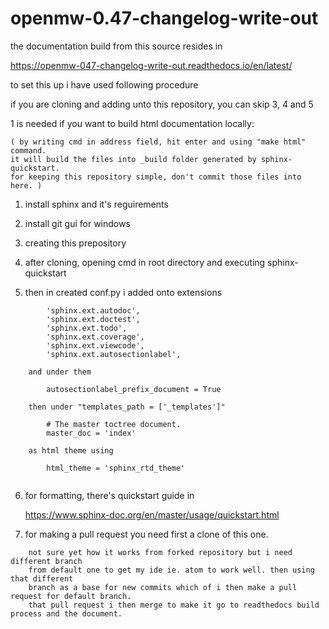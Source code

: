 # openmw-0.47-changelog-write-out

the documentation build from this source resides in

  https://openmw-047-changelog-write-out.readthedocs.io/en/latest/

to set this up i have used following procedure

if you are cloning and adding unto this repository, you can skip 3, 4 and 5



1 is needed if you want to build html documentation locally:  

```
( by writing cmd in address field, hit enter and using "make html" command.
it will build the files into _build folder generated by sphinx-quickstart.
for keeping this repository simple, don't commit those files into here. )
```


1) install sphinx and it's reguirements

2) install git gui for windows

3) creating this prepository

4) after cloning, opening cmd in root directory and executing sphinx-quickstart

5)  then in created conf.py i added onto extensions

```
        'sphinx.ext.autodoc',
        'sphinx.ext.doctest',
        'sphinx.ext.todo',
        'sphinx.ext.coverage',
        'sphinx.ext.viewcode',
        'sphinx.ext.autosectionlabel',

    and under them

        autosectionlabel_prefix_document = True

    then under "templates_path = ['_templates']"

        # The master toctree document.
        master_doc = 'index'

    as html theme using

        html_theme = 'sphinx_rtd_theme'
        
```

6) for formatting, there's quickstart guide in

     https://www.sphinx-doc.org/en/master/usage/quickstart.html

7) for making a pull request you need first a clone of this one.

```
    not sure yet how it works from forked repository but i need different branch
    from default one to get my ide ie. atom to work well. then using that different
    branch as a base for new commits which of i then make a pull request for default branch.
    that pull request i then merge to make it go to readthedocs build process and the document.
```
